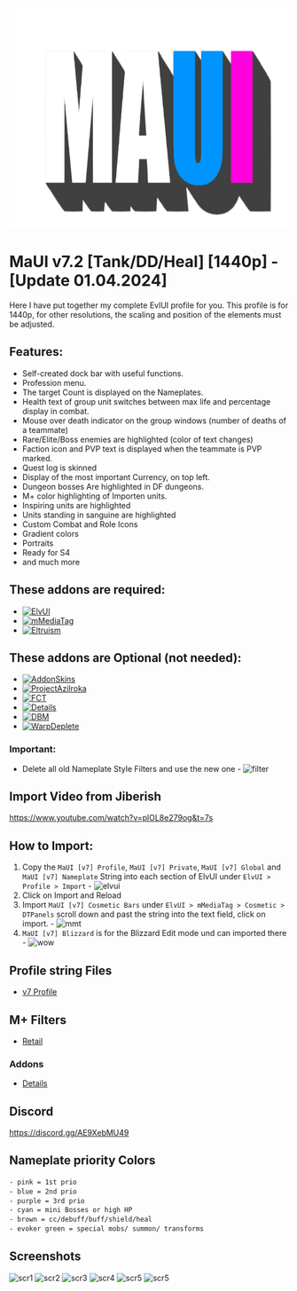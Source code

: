 <p align="center">
  <img width="800" height="400" src="https://github.com/mBlinkii/MaUI-ElvUI-Profile-Strings/blob/main/mauilogo.png">
</p>

# MaUI v7.2 [Tank/DD/Heal] [1440p] - [Update 01.04.2024]

Here I have put together my complete EvlUI profile for you. This profile is for 1440p, for other resolutions, the scaling and position of the elements must be adjusted.


## Features:
- Self-created dock bar with useful functions.
- Profession menu.
- The target Count is displayed on the Nameplates.
- Health text of group unit switches between max life and percentage display in combat.
- Mouse over death indicator on the group windows (number of deaths of a teammate)
- Rare/Elite/Boss enemies are highlighted (color of text changes)
- Faction icon and PVP text is displayed when the teammate is PVP marked.
- Quest log is skinned
- Display of the most important Currency, on top left.
- Dungeon bosses Are highlighted in DF dungeons.
- M+ color highlighting of Importen units.
- Inspiring units are highlighted
- Units standing in sanguine are highlighted
- Custom Combat and Role Icons
- Gradient colors
- Portraits
- Ready for S4
- and much more

## These addons are required:
- [![ElvUI](https://img.shields.io/badge/Addon-ElvUI-orange)](https://www.tukui.org/download.php?ui=elvui)
- [![mMediaTag](https://img.shields.io/badge/Addon-mMediaTag-blueviolet)](https://www.curseforge.com/wow/addons/elvui_mmediatag)
- [![Eltruism](https://img.shields.io/badge/Addon-Eltruism-blue)](https://www.curseforge.com/wow/addons/elvui-eltruism)

## These addons are Optional (not needed):
 - [![AddonSkins](https://img.shields.io/badge/Addon-AddonSkins-blue)](https://www.curseforge.com/wow/addons/addonskins)
 - [![ProjectAzilroka](https://img.shields.io/badge/Addon-ProjectAzilroka-blue)](https://www.curseforge.com/wow/addons/projectazilroka)
 - [![FCT](https://img.shields.io/badge/Addon-FCT-red)](https://www.tukui.org/addons.php?id=137)
 - [![Details](https://img.shields.io/badge/Addon-Details-lightgrey)](https://www.curseforge.com/wow/addons/details)
 - [![DBM](https://img.shields.io/badge/Addon-DBM-brightgreen)](https://www.curseforge.com/wow/addons/deadly-boss-mods)
 - [![WarpDeplete](https://img.shields.io/badge/Addon-WarpDeplete-red)](https://www.curseforge.com/wow/addons/warpdeplete)

### Important:
- Delete all old Nameplate Style Filters and use the new one - ![filter](https://github.com/mBlinkii/MaUI-ElvUI-Profile-Strings/blob/main/Screenshots/filter.png)

## Import Video from Jiberish
https://www.youtube.com/watch?v=plOL8e279og&t=7s

## How to Import:
1. Copy the `MaUI [v7] Profile`, `MaUI [v7] Private`, `MaUI [v7] Global` and `MaUI [v7] Nameplate` String into each section of ElvUI under `ElvUI > Profile > Import` - ![elvui](https://github.com/mBlinkii/MaUI-ElvUI-Profile-Strings/blob/main/Screenshots/elvui.png)
3. Click on Import and Reload
4. Import `MaUI [v7] Cosmetic Bars` under `ElvUI > mMediaTag > Cosmetic > DTPanels` scroll down and past the string into the text field, click on import. - ![mmt](https://github.com/mBlinkii/MaUI-ElvUI-Profile-Strings/blob/main/Screenshots/mmt.png)
5. `MaUI [v7] Blizzard` is for the Blizzard Edit mode und can imported there - ![wow](https://github.com/mBlinkii/MaUI-ElvUI-Profile-Strings/blob/main/Screenshots/wow.png)

## Profile string Files
- [v7 Profile](https://github.com/mBlinkii/MaUI-ElvUI-Profile-Strings/tree/main/v7)

## M+ Filters
- [Retail](https://github.com/mBlinkii/MaUI-ElvUI-Profile-Strings/tree/main/M%2B%20Stuff)

### Addons
 <!-- - [DBM](https://github.com/mBlinkii/MaUI-ElvUI-Profile-Strings/blob/main/v6%20Retail/DBM.txt) -->
 - [Details](https://github.com/mBlinkii/MaUI-ElvUI-Profile-Strings/blob/main/v7/MaUI%20Details.txt)

## Discord
https://discord.gg/AE9XebMU49

## Nameplate priority Colors
```bash
- pink = 1st prio
- blue = 2nd prio
- purple = 3rd prio
- cyan = mini Bosses or high HP
- brown = cc/debuff/buff/shield/heal
- evoker green = special mobs/ summon/ transforms
```

## Screenshots
![scr1](https://github.com/mBlinkii/MaUI-ElvUI-Profile-Strings/blob/main/Screenshots/v7-1.png)
![scr2](https://github.com/mBlinkii/MaUI-ElvUI-Profile-Strings/blob/main/Screenshots/v7-2.png)
![scr3](https://github.com/mBlinkii/MaUI-ElvUI-Profile-Strings/blob/main/Screenshots/v7-3.png)
![scr4](https://github.com/mBlinkii/MaUI-ElvUI-Profile-Strings/blob/main/Screenshots/v7-4.png)
![scr5](https://github.com/mBlinkii/MaUI-ElvUI-Profile-Strings/blob/main/Screenshots/v7-5.png)
![scr5](https://github.com/mBlinkii/MaUI-ElvUI-Profile-Strings/blob/main/Screenshots/v7-6.png)

